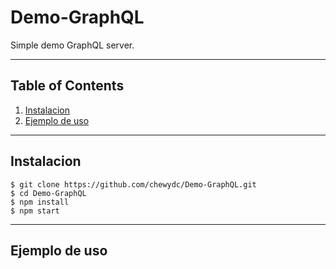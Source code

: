 # Demo-GraphQL
Simple demo GraphQL server.

***
## Table of Contents
1. [Instalacion](#Instalacion)
2. [Ejemplo de uso](#Ejemplo-de-uso) 



***
<a name="Instalacion"></a>
## Instalacion
 
```
$ git clone https://github.com/chewydc/Demo-GraphQL.git
$ cd Demo-GraphQL
$ npm install
$ npm start
```

***
<a name="Ejemplo-de-uso"></a>
## Ejemplo de uso

